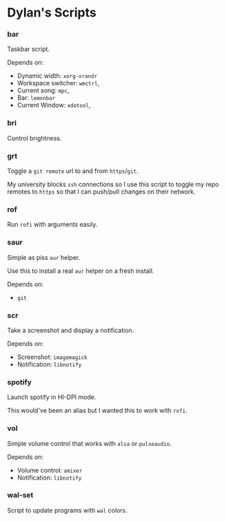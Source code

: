 # Dylan's Scripts


### bar

Taskbar script.

Depends on:

- Dynamic width: `xorg-xrandr`
- Workspace switcher: `wmctrl`,
- Current song: `mpc`,
- Bar: `lemonbar`
- Current Window: `xdotool`,


### bri

Control brightness.


### grt

Toggle a `git remote` url to and from `https`/`git`.

My university blocks `ssh` connections so I use this script to toggle my repo remotes to `https` so that I can push/pull changes on their network.


### rof

Run `rofi` with arguments easily.


### saur

Simple as piss `aur` helper.

Use this to install a real `aur` helper on a fresh install.

Depends on:

- `git`


### scr

Take a screenshot and display a notification.

Depends on:

- Screenshot: `imagemagick`
- Notification: `libnotify`


### spotify

Launch spotify in HI-DPI mode.

This would've been an alias but I wanted this to work with `rofi`.


### vol

Simple volume control that works with `alsa` or `pulseaudio`.

Depends on:

- Volume control: `amixer`
- Notification: `libnotify`


### wal-set

Script to update programs with `wal` colors.
